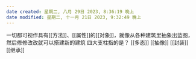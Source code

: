 ```yaml
---
date created: 星期二, 八月 29日 2023, 8:36:19 晚上
date modified: 星期二, 十一月 21日 2023, 9:32:49 晚上
---
```

一切都可视作具有[[方法]]、[[属性]]的[[对象]]，就像从各种建筑里抽象出蓝图，然后修修改改就可以搭建新的建筑
四大支柱指的是？
	[[多态]]
	[[抽像]]
	[[封装]]
	[[继承]]